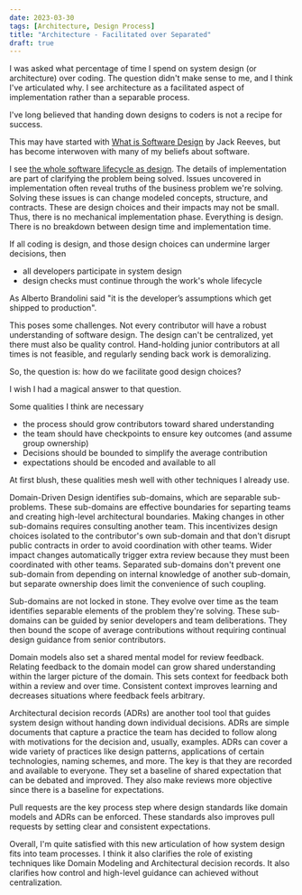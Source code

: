 ```yaml
---
date: 2023-03-30
tags: [Architecture, Design Process]
title: "Architecture - Facilitated over Separated"
draft: true
---
```


I was asked what percentage of time I spend on system design (or architecture) over coding. The question didn't make sense to me, and I think I've articulated why. I see architecture as a facilitated aspect of implementation rather than a separable process.
<!--more-->

I've long believed that handing down designs to coders is not a recipe for success. 

This may have started with [What is Software Design](https://www.developerdotstar.com/mag/articles/reeves_design.html) by Jack Reeves, but has become interwoven with many of my beliefs about software. 

I see [the whole software lifecycle as design](../posts/Whats-Your-Duck-V2/2022-06-16-1-Software-as-Clarity.md). 
The details of implementation are part of clarifying the problem being solved. Issues uncovered in implementation often reveal truths of the business problem we're solving.
Solving these issues is can change modeled concepts, structure, and contracts. These are design choices and their impacts may not be small.
Thus, there is no mechanical implementation phase. Everything is design. There is no breakdown between design time and implementation time.

If all coding is design, and those design choices can undermine larger decisions, then 
- all developers participate in system design
- design checks must continue through the work's whole lifecycle

As Alberto Brandolini said "it is the developer’s assumptions which get shipped to production".

This poses some challenges. Not every contributor will have a robust understanding of software design. 
The design can't be centralized, yet there must also be quality control.
Hand-holding junior contributors at all times is not feasible, and regularly sending back work is demoralizing.

So, the question is: how do we facilitate good design choices?

I wish I had a magical answer to that question.

Some qualities I think are necessary
- the process should grow contributors toward shared understanding
- the team should have checkpoints to ensure key outcomes (and assume group ownership)
- Decisions should be bounded to simplify the average contribution
- expectations should be encoded and available to all 


At first blush, these qualities mesh well with other techniques I already use.

Domain-Driven Design identifies sub-domains, which are separable sub-problems.
These sub-domains are effective boundaries for separting teams and creating high-level architectural boundaries.
Making changes in other sub-domains requires consulting another team. This incentivizes design choices isolated to the contributor's own sub-domain and that don't disrupt public contracts in order to avoid coordination with other teams. Wider impact changes automatically trigger extra review because they must been coordinated with other teams.
Separated sub-domains don't prevent one sub-domain from depending on internal knowledge of another sub-domain, but separate ownership does limit the convenience of such coupling.

Sub-domains are not locked in stone. They evolve over time as the team identifies separable elements of the problem they're solving.
These sub-domains can be guided by senior developers and team deliberations. They then bound the scope of average contributions without requiring continual design guidance from senior contributors.

Domain models also set a shared mental model for review feedback. Relating feedback to the domain model can grow shared understanding within the larger picture of the domain. This sets context for feedback both within a review and over time. Consistent context improves learning and decreases situations where feedback feels arbitrary.

Architectural decision records (ADRs) are another tool tool that guides system design without handing down individual decisions.
ADRs are simple documents that capture a practice the team has decided to follow along with motivations for the decision and, usually, examples.
ADRs can cover a wide variety of practices like design patterns, applications of certain technologies, naming schemes, and more.
The key is that they are recorded and available to everyone. They set a baseline of shared expectation that can be debated and improved.
They also make reviews more objective since there is a baseline for expectations.

Pull requests are the key process step where design standards like domain models and ADRs can be enforced.
These standards also improves pull requests by setting clear and consistent expectations.

Overall, I'm quite satisfied with this new articulation of how system design fits into team processes.
I think it also clarifies the role of existing techniques like Domain Modeling and Architectural decision records. It also clarifies how control and high-level guidance can achieved without centralization.

<!-- something about why clear standards for review are so important
- junior contributor has a big picture to connect feedback into
- junior contributor has a basis for reasoning and counter-proposing
  - they're not just at the whims of the reviewer's style preferences
-->


<!-- Think there may be a blog post clarifying my view on architecture

Said to lula that I couldn't give a good time breakdown between system design and code contribution because I don't see system architecture as a separable phase. Rather, architecture is a collaborative process that's facilitated.

Some good points came up with Doug too
- He thinks you can't have anyone do architecture and expect good results (I see a grain of truth here)
- It's easier to follow something put in place than to create the original structure

I realized neither Imperfect's approach or my views conflict with providing high-level guidance. In fact, a domain-based approach created some limits.
Sub-domains identify separate elements of the problem, which is a good divide for teams, which limits teams within a particular sub domain. They still make design decisions, but within the confines of a sub-domain. This can improve design since there is an inherent design force in having to wait on another team for changes, so individuals are more likely to make design decisions limited to what is most conveniently in their reach. 
Still does not prevent violations of information hiding and coupling to decisions in made in other services.

Another aspect is ADRs. Between major sub-domains and ADRs, architecture is guided while individual decisions are not handed down. The domains and ADRs are also a standard basis that review feedback. Like a good checklist, they lower the barrier to calling out desired behaviors between peers. Also like checklists, this means they should be focused and supported enough that people read them.


The advance here is mostly connecting various ideas into what it looks like to provide structure around architecture without handing down designs. 

Should be clear I don't have it all figured out. -->